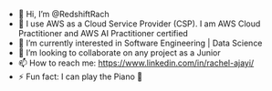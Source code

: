 - 👋 Hi, I’m @RedshiftRach
- 👀 I use AWS as a Cloud Service Provider (CSP). I am AWS Cloud Practitioner and AWS AI Practitioner certified
- 🌱 I’m currently interested in Software Engineering | Data Science
- 💞️ I’m looking to collaborate on any project as a Junior
- 📫 How to reach me: https://www.linkedin.com/in/rachel-ajayi/
- ⚡ Fun fact: I can play the Piano 🎹

<!---
RedshiftRach/RedshiftRach is a ✨ special ✨ repository because its `README.md` (this file) appears on your GitHub profile.
You can click the Preview link to take a look at your changes.
--->
